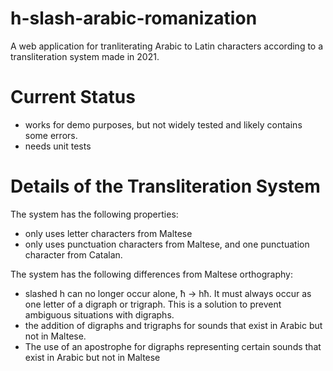 # h-slash-arabic-romanization
A web application for tranliterating Arabic to Latin characters according to a transliteration system made in 2021.


# Current Status
- works for demo purposes, but not widely tested and likely contains some errors.
- needs unit tests

# Details of the Transliteration System
The system has the following properties:
- only uses letter characters from Maltese
- only uses punctuation characters from Maltese, and one punctuation character from Catalan.

The system has the following differences from Maltese orthography:
- slashed h can no longer occur alone, ħ -> hħ. It must always occur as one letter of a digraph or trigraph. This is a solution to prevent ambiguous situations with digraphs.
- the addition of digraphs and trigraphs for sounds that exist in Arabic but not in Maltese.
- The use of an apostrophe for digraphs representing certain sounds that exist in Arabic but not in Maltese
